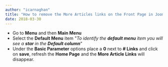 ```yaml
---
author: "icarnaghan"
title: "How to remove the More Articles links on the Front Page in Joomla! 1.5"
date: 2018-03-30
---
```


- Go to **Menu** and then **Main Menu**
- Select the **Default Menu** item "_To identify the **default menu** item you will see a **star** in the **Default column**_"
- Under the **Basic Parameter** options place a **0** next to **\# Links** and click on **save**, refresh the **Home Page** and the **More Article Links** will disappear.
